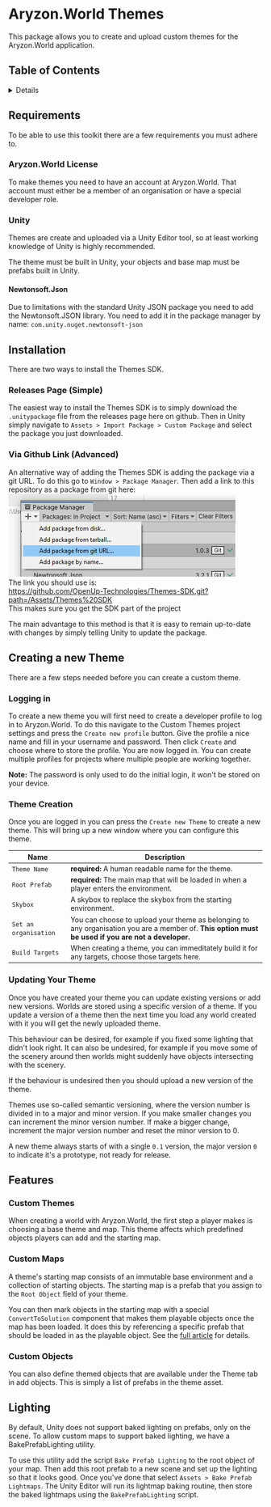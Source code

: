 ﻿# Aryzon.World Themes

This package allows you to create and upload custom themes for the Aryzon.World application.

## Table of Contents

<details>
<summary>Details</summary>

- [Requirements](#requirements)
- [Installation](#installation)
- [Features](#features)
- [Creating a new Theme](#creating-a-new-theme)
- [Lighting](#lighting)

</details>

## Requirements

To be able to use this toolkit there are a few requirements you must adhere to.

### Aryzon.World License

To make themes you need to have an account at Aryzon.World. 
That account must either be a member of an organisation or have a special developer role.

### Unity

Themes are create and uploaded via a Unity Editor tool, so at least working knowledge of Unity is highly recommended.

The theme must be built in Unity, your objects and base map must be prefabs built in Unity.

#### Newtonsoft.Json

Due to limitations with the standard Unity JSON package you need to add the Newtonsoft.JSON library.
You need to add it in the package manager by name: `com.unity.nuget.newtonsoft-json`


## Installation

There are two ways to install the Themes SDK.

### Releases Page (Simple)

The easiest way to install the Themes SDK is to simply download the `.unitypackage` file from the releases page here on github.
Then in Unity simply navigate to `Assets > Import Package > Custom Package` and select the package you just downloaded.

### Via Github Link (Advanced)

An alternative way of adding the Themes SDK is adding the package via a git URL.
To do this go to `Window > Package Manager`.
Then add a link to this repository as a package from git here:  
![demo](Documentation/Images/package_add_via_git.png)  
The link you should use is:  
https://github.com/OpenUp-Technologies/Themes-SDK.git?path=/Assets/Themes%20SDK  
This makes sure you get the SDK part of the project

The main advantage to this method is that it is easy to remain up-to-date with changes by simply telling Unity to update the package.

## Creating a new Theme

There are a few steps needed before you can create a custom theme.

### Logging in

To create a new theme you will first need to create a developer profile to log in to Aryzon.World.
To do this navigate to the Custom Themes project settings and press the `Create new profile` button.
Give the profile a nice name and fill in your username and password.
Then click `Create` and choose where to store the profile.
You are now logged in.
You can create multiple profiles for projects where multiple people are working together.

**Note:** The password is only used to do the initial login, it won't be stored on your device.

### Theme Creation

Once you are logged in you can press the `Create new Theme` to create a new theme.
This will bring up a new window where you can configure this theme.

| Name | Description   |
| --- |---------------|
| `Theme Name` | **required:** A human readable name for the theme. |
| `Root Prefab` | **required:** The main map that will be loaded in when a player enters the environment. | 
| `Skybox` | A skybox to replace the skybox from the starting environment. |
| `Set an organisation` | You can choose to upload your theme as belonging to any organisation you are a member of. **This option must be used if you are not a developer.** |
| `Build Targets` | When creating a theme, you can immeditately build it for any targets, choose those targets here. |

### Updating Your Theme

Once you have created your theme you can update existing versions or add new versions.
Worlds are stored using a specific version of a theme.
If you update a version of a theme then the next time you load any world created with it you will get the newly uploaded theme.

This behaviour can be desired, for example if you fixed some lighting that didn't look right.
It can also be undesired, for example if you move some of the scenery around then worlds might suddenly have objects intersecting with the scenery.

If the behaviour is undesired then you should upload a new version of the theme.

Themes use so-called semantic versioning, where the version number is divided in to a major and minor version.
If you make smaller changes you can increment the minor version number.
If make a bigger change, increment the major version number and reset the minor version to 0.

A new theme always starts of with a single `0.1` version, the major version `0` to indicate it's a prototype, not ready for release. 

## Features

### Custom Themes

When creating a world with Aryzon.World, the first step a player makes is choosing a base theme and map.
This theme affects which predefined objects players can add and the starting map.

### Custom Maps

A theme's starting map consists of an immutable base environment and a collection of starting objects.
The starting map is a prefab that you assign to the `Root Object` field of your theme.

You can then mark objects in the starting map with a special `ConvertToSolution` component that makes them playable objects once the map has been loaded.
It does this by referencing a specific prefab that should be loaded in as the playable object.
See the [full article](Documentation/Articles/ConvertToSolution.md) for details. 

### Custom Objects

You can also define themed objects that are available under the Theme tab in add objects.
This is simply a list of prefabs in the theme asset.

## Lighting

By default, Unity does not support baked lighting on prefabs, only on the scene.
To allow custom maps to support baked lighting, we have a BakePrefabLighting utility.

To use this utility add the script `Bake Prefab Lighting` to the root object of your map.
Then add this root prefab to a new scene and set up the lighting so that it looks good.
Once you've done that select `Assets > Bake Prefab Lightmaps`. 
The Unity Editor will run its lightmap baking routine, then store the baked lightmaps using the `BakePrefabLighting` script.
